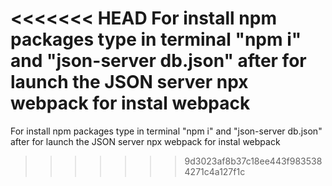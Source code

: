<<<<<<< HEAD
For install npm packages type in terminal "npm i" and "json-server db.json" after for launch the JSON server npx webpack for instal webpack
=======
For install npm packages type in terminal "npm i" and "json-server db.json" after for launch the JSON server
npx webpack for instal webpack
>>>>>>> 9d3023af8b37c18ee443f9835384271c4a127f1c
